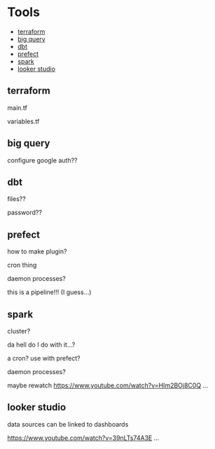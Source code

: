 # Tools

- [terraform](#terraform)
- [big query](#big-query)
- [dbt](#dbt)
- [prefect](#prefect)
- [spark](#spark)
- [looker studio](#looker-studio)

## terraform

main.tf

variables.tf


## big query

configure google auth??

## dbt

files??

password??

## prefect

how to make plugin?

cron thing

daemon processes?

this is a pipeline!!! (I guess...)

## spark

cluster?

da hell do I do with it...?

a cron? use with prefect?

daemon processes?

maybe rewatch https://www.youtube.com/watch?v=HIm2BOj8C0Q ...

## looker studio

data sources can be linked to dashboards

https://www.youtube.com/watch?v=39nLTs74A3E ...


